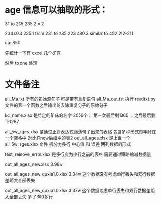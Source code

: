 # age 信息可以抽取的形式：

31 to 235
235.2 ± 2

234±0.3
235.1
from 231 to 235
223
480.3 similar to 452
212-211

ca:.850

先统计一下有 excel 几个矿床

然后 to one 处理

# 文件备注

all_Ma.txt 所有的初始源句子 可是带有重复语句
all_Ma_out.txt 执行 readtxt.py 文件的第一个函数之后输出的去除重复句子的原始句子

kc_name.xlsx 是给定的矿床的名字 2056个；  第一次最后剩1360 ；之后最后剩下1287

all_5w_ages.xlsx 是通过正则表达式筛选句子出来的表格 包含多种形式的年龄在一个空格中  对比在new后缀中的表2
out_all_ages.xlsx 是上面一个 all_5w_ages.xlsx 文件 拆分为多行 中心值 和 误差 两列数据的形式

test_remove_error.xlsx 是多行变为少行之前的表格 需要通过策略缩减数据量



out_all_ages_new.xlsx  3.98w    

out_all_ages_new_quxia1.0.xlsx  3.34w  这个数据没有考虑单行丢失和双行数据差距大全部丢失

out_all_ages_new_quxia1.0.xlsx  3.37w  这个数据考虑单行丢失和双行数据差距大全部丢失  多了300多行
